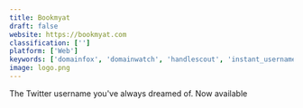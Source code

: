 ```yaml
---
title: Bookmyat
draft: false 
website: https://bookmyat.com
classification: ['']
platform: ['Web']
keywords: ['domainfox', 'domainwatch', 'handlescout', 'instant_username_search', 'namechk', 'shuuka', 'userbuddy', 'weird_one_character_domain_superstore', 'usernamecli']
image: logo.png
---
```

The Twitter username you've always dreamed of. Now available